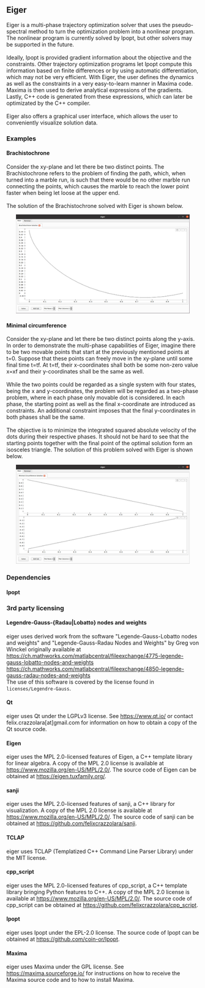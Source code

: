 ## Eiger
Eiger is a multi-phase trajectory optimization solver that uses the pseudo-spectral method to turn the optimization problem into a nonlinear program. The nonlinear program is currently solved by Ipopt, but other solvers may be supported in the future.<br><br>
Ideally, Ipopt is provided gradient information about the objective and the constraints. Other trajectory optimization programs let Ipopt compute this information based on finite differences or by using automatic differentiation, which may not be very efficient. With Eiger, the user defines the dynamics as well as the constraints in a very easy-to-learn manner in Maxima code. Maxima is then used to derive analytical expressions of the gradients. Lastly, C++ code is generated from these expressions, which can later be optimizated by the C++ compiler.<br><br>
Eiger also offers a graphical user interface, which allows the user to conveniently visualize solution data.

### Examples
#### Brachistochrone
Consider the xy-plane and let there be two distinct points. The Brachistochrone refers to the problem of finding the path, which, when turned into a marble run, is such that there would be no other marble run connecting the points, which causes the marble to reach the lower point faster when being let loose at the upper end.<br><br>
The solution of the Brachistochrone solved with Eiger is shown below.
<p align="center">
  <img src="img/Brachistochrone.jpg" style="width:90%;height:auto"/>
</p>

#### Minimal circumference
Consider the xy-plane and let there be two distinct points along the y-axis. In order to demonstrate the multi-phase capabilities of Eiger, imagine there to be two movable points that start at the previously mentioned points at t=0. Suppose that these points can freely move in the xy-plane until some final time t=tf. At t=tf, their x-coordinates shall both be some non-zero value x=xf and their y-coordinates shall be the same as well.<br><br>
While the two points could be regarded as a single system with four states, being the x and y-coordinates, the problem will be regarded as a two-phase problem, where in each phase only movable dot is considered. In each phase, the starting point as well as the final x-coordinate are introduced as constraints. An additional constraint imposes that the final y-coordinates in both phases shall be the same.<br><br>
The objective is to minimize the integrated squared absolute velocity of the dots during their respective phases. It should not be hard to see that the starting points together with the final point of the optimal solution form an isosceles triangle. The solution of this problem solved with Eiger is shown below.
<p align="center">
  <img src="img/MinimalCircumference.jpg" style="width:90%;height:auto"/>
</p>

### Dependencies
#### Ipopt

### 3rd party licensing
#### Legendre-Gauss-{Radau|Lobatto} nodes and weights
eiger uses derived work from the software "Legende-Gauss-Lobatto nodes and weights" and "Legende-Gauss-Radau Nodes and Weights" by Greg von Winckel originally available at<br>
https://ch.mathworks.com/matlabcentral/fileexchange/4775-legende-gauss-lobatto-nodes-and-weights<br>
https://ch.mathworks.com/matlabcentral/fileexchange/4850-legende-gauss-radau-nodes-and-weights<br>
The use of this software is covered by the license found in `licenses/Legendre-Gauss`.

#### Qt
eiger uses Qt under the LGPLv3 license. See https://www.qt.io/ or contact felix.crazzolara[at]gmail.com for information on how to obtain a copy of the Qt source code.

#### Eigen
eiger uses the MPL 2.0-licensed features of Eigen, a C++ template library for linear algebra.
A copy of the MPL 2.0 license is available at https://www.mozilla.org/en-US/MPL/2.0/.
The source code of Eigen can be obtained at https://eigen.tuxfamily.org/.

#### sanji
eiger uses the MPL 2.0-licensed features of sanji, a C++ library for visualization.
A copy of the MPL 2.0 license is available at https://www.mozilla.org/en-US/MPL/2.0/.
The source code of sanji can be obtained at https://github.com/felixcrazzolara/sanji.

#### TCLAP
eiger uses TCLAP (Templatized C++ Command Line Parser Library) under the MIT license.

#### cpp_script
eiger uses the MPL 2.0-licensed features of cpp_script, a C++ template library bringing Python features to C++.
A copy of the MPL 2.0 license is available at https://www.mozilla.org/en-US/MPL/2.0/.
The source code of cpp_script can be obtained at https://github.com/felixcrazzolara/cpp_script.

#### Ipopt
eiger uses Ipopt under the EPL-2.0 license. The source code of Ipopt can be obtained at https://github.com/coin-or/Ipopt.

#### Maxima
eiger uses Maxima under the GPL license. See https://maxima.sourceforge.io/ for instructions on how to receive the Maxima source code and to how to install Maxima.
